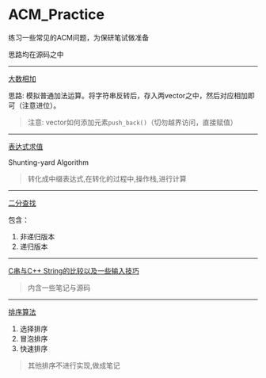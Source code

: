 # ACM_Practice
练习一些常见的ACM问题，为保研笔试做准备

思路均在源码之中

----------
[大数相加]("./algorithms/list")

思路:	模拟普通加法运算。将字符串反转后，存入两vector之中，然后对应相加即可（注意进位）。
	
> 注意:	vector如何添加元素`push_back()`（切勿越界访问，直接赋值）

----------
[表达式求值](./algorithms/stack-and-queue "表达式求值")

Shunting-yard Algorithm

> 转化成中缀表达式,在转化的过程中,操作栈,进行计算

---------
[二分查找](./algorithms/search "二分查找")


包含：

1. 非递归版本
2. 递归版本

----------
[C串与C++ String的比较以及一些输入技巧](./algorithms/c-string-and-c++string "串")

> 内含一些笔记与源码

----------
[排序算法](./algorithms/sort "sort")

1. 选择排序
2. 冒泡排序
3. 快速排序

>其他排序不进行实现,做成笔记
 